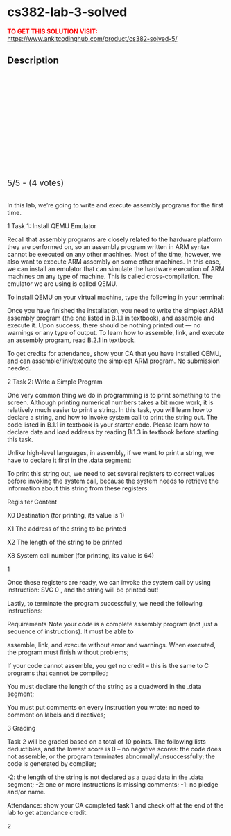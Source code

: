 # cs382-lab-3-solved



**<span style='color:red'>TO GET THIS SOLUTION VISIT:</span>** https://www.ankitcodinghub.com/product/cs382-solved-5/

<h2>Description</h2>



<div class="kk-star-ratings kksr-auto kksr-align-center kksr-valign-top" data-payload="{&quot;align&quot;:&quot;center&quot;,&quot;id&quot;:&quot;128067&quot;,&quot;slug&quot;:&quot;default&quot;,&quot;valign&quot;:&quot;top&quot;,&quot;ignore&quot;:&quot;&quot;,&quot;reference&quot;:&quot;auto&quot;,&quot;class&quot;:&quot;&quot;,&quot;count&quot;:&quot;4&quot;,&quot;legendonly&quot;:&quot;&quot;,&quot;readonly&quot;:&quot;&quot;,&quot;score&quot;:&quot;5&quot;,&quot;starsonly&quot;:&quot;&quot;,&quot;best&quot;:&quot;5&quot;,&quot;gap&quot;:&quot;4&quot;,&quot;greet&quot;:&quot;Rate this product&quot;,&quot;legend&quot;:&quot;5\/5 - (4 votes)&quot;,&quot;size&quot;:&quot;24&quot;,&quot;title&quot;:&quot;CS382 Lab 3 Solved&quot;,&quot;width&quot;:&quot;138&quot;,&quot;_legend&quot;:&quot;{score}\/{best} - ({count} {votes})&quot;,&quot;font_factor&quot;:&quot;1.25&quot;}">
            
<div class="kksr-stars">
    
<div class="kksr-stars-inactive">
            <div class="kksr-star" data-star="1" style="padding-right: 4px">
            

<div class="kksr-icon" style="width: 24px; height: 24px;"></div>
        </div>
            <div class="kksr-star" data-star="2" style="padding-right: 4px">
            

<div class="kksr-icon" style="width: 24px; height: 24px;"></div>
        </div>
            <div class="kksr-star" data-star="3" style="padding-right: 4px">
            

<div class="kksr-icon" style="width: 24px; height: 24px;"></div>
        </div>
            <div class="kksr-star" data-star="4" style="padding-right: 4px">
            

<div class="kksr-icon" style="width: 24px; height: 24px;"></div>
        </div>
            <div class="kksr-star" data-star="5" style="padding-right: 4px">
            

<div class="kksr-icon" style="width: 24px; height: 24px;"></div>
        </div>
    </div>
    
<div class="kksr-stars-active" style="width: 138px;">
            <div class="kksr-star" style="padding-right: 4px">
            

<div class="kksr-icon" style="width: 24px; height: 24px;"></div>
        </div>
            <div class="kksr-star" style="padding-right: 4px">
            

<div class="kksr-icon" style="width: 24px; height: 24px;"></div>
        </div>
            <div class="kksr-star" style="padding-right: 4px">
            

<div class="kksr-icon" style="width: 24px; height: 24px;"></div>
        </div>
            <div class="kksr-star" style="padding-right: 4px">
            

<div class="kksr-icon" style="width: 24px; height: 24px;"></div>
        </div>
            <div class="kksr-star" style="padding-right: 4px">
            

<div class="kksr-icon" style="width: 24px; height: 24px;"></div>
        </div>
    </div>
</div>
                

<div class="kksr-legend" style="font-size: 19.2px;">
            5/5 - (4 votes)    </div>
    </div>
&nbsp;

In this lab, we’re going to write and execute assembly programs for the first time.

1 Task 1: Install QEMU Emulator

Recall that assembly programs are closely related to the hardware platform they are performed on, so an assembly program written in ARM syntax cannot be executed on any other machines. Most of the time, however, we also want to execute ARM assembly on some other machines. In this case, we can install an emulator that can simulate the hardware execution of ARM machines on any type of machine. This is called cross-compilation. The emulator we are using is called QEMU.

To install QEMU on your virtual machine, type the following in your terminal:

Once you have finished the installation, you need to write the simplest ARM assembly program (the one listed in B.1.1 in textbook), and assemble and execute it. Upon success, there should be nothing printed out — no warnings or any type of output. To learn how to assemble, link, and execute an assembly program, read B.2.1 in textbook.

To get credits for attendance, show your CA that you have installed QEMU, and can assemble/link/execute the simplest ARM program. No submission needed.

2 Task 2: Write a Simple Program

One very common thing we do in programming is to print something to the screen. Although printing numerical numbers takes a bit more work, it is relatively much easier to print a string. In this task, you will learn how to declare a string, and how to invoke system call to print the string out. The code listed in B.1.1 in textbook is your starter code. Please learn how to declare data and load address by reading B.1.3 in textbook before starting this task.

Unlike high-level languages, in assembly, if we want to print a string, we have to declare it first in the .data segment:

To print this string out, we need to set several registers to correct values before invoking the system call, because the system needs to retrieve the information about this string from these registers:

Regis ter Content

X0 Destination (for printing, its value is 1)

X1 The address of the string to be printed

X2 The length of the string to be printed

X8 System call number (for printing, its value is 64)

1

Once these registers are ready, we can invoke the system call by using instruction: SVC 0 , and the string will be printed out!

Lastly, to terminate the program successfully, we need the following instructions:

Requirements Note your code is a complete assembly program (not just a sequence of instructions). It must be able to

assemble, link, and execute without error and warnings. When executed, the program must finish without problems;

If your code cannot assemble, you get no credit – this is the same to C programs that cannot be compiled;

You must declare the length of the string as a quadword in the .data segment;

You must put comments on every instruction you wrote; no need to comment on labels and directives;

3 Grading

Task 2 will be graded based on a total of 10 points. The following lists deductibles, and the lowest score is 0 – no negative scores: the code does not assemble, or the program terminates abnormally/unsuccessfully; the code is generated by compiler;

-2: the length of the string is not declared as a quad data in the .data segment; -2: one or more instructions is missing comments; -1: no pledge and/or name.

Attendance: show your CA completed task 1 and check off at the end of the lab to get attendance credit.

2
